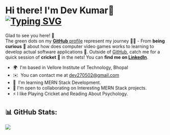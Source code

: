 # Hi there! I'm Dev Kumar👋 <br> <a href="https://git.io/typing-svg"><img src="https://readme-typing-svg.demolab.com?font=Inter&pause=1000&width=435&lines=Computer+Science+Student;Full+Stack+Web+Developer;Exploring+and+Learning+Everyday" alt="Typing SVG" /></a> 
Glad to see you here! :star_struck: <br> The green dots on my [**GitHub** profile](https://github.com/devkumar27?tab=repositories) represent my journey :running_man: - From **being curious** :thinking: about how does computer video games works to learning to develop actual software applications  :dart:. Outside of [GitHub](https://github.com/devkumar27/), catch me for a quick session of **cricket** 🏏 in the nets! You can **find me on [LinkedIn](https://www.linkedin.com/in/dev-kumar-995aaa201/)**. <br>


* 🌍  I'm based in Vellore Institute of Technology, Bhopal
* ✉️  You can contact me at [dev270502@gmail.com](mailto:dev270502@gmail.com)
* 🧠  I'm learning MERN Stack Development.
* 🤝  I'm open to collaborating on Interesting MERN Stack projects.
* ⚡  I like Playing Cricket and Reading About Psychology.

## 📊 GitHub Stats:
![](https://github-readme-streak-stats.herokuapp.com/?user=devkumar27&theme=dark&hide_border=false)<br/>
